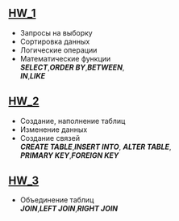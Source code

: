 ## [HW_1](https://github.com/Despair08/HomeWork/blob/main/SQL/HW_1.sql)  
  + Запросы на выборку  
  + Сортировка данных  
  + Логические операции  
  + Математические функции  
___SELECT___,___ORDER BY___,___BETWEEN___,  
___IN___,___LIKE___  
## [HW_2](https://github.com/Despair08/HomeWork/blob/main/SQL/HW_2.sql)  
  + Создание, наполнение таблиц    
  + Изменение данных  
  + Создание связей  
___CREATE TABLE___,___INSERT INTO___, ___ALTER TABLE___,  
___PRIMARY KEY___,___FOREIGN KEY___  
## [HW_3](https://github.com/Despair08/HomeWork/blob/main/SQL/HW_3.sql)  
  + Объединение таблиц  
___JOIN___,___LEFT JOIN___,___RIGHT JOIN___  
  
